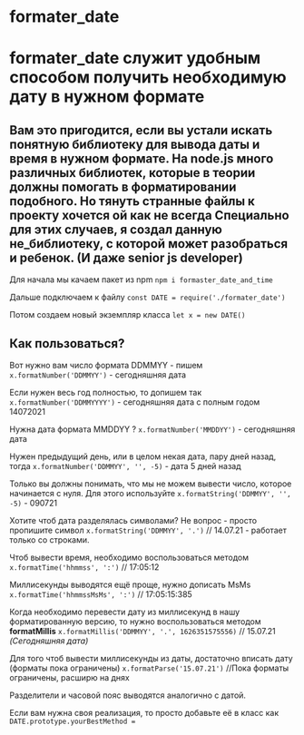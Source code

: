 # formater_date

formater_date служит удобным способом получить необходимую дату в нужном формате
=============
Вам это пригодится, если вы устали искать понятную библиотеку для вывода даты и время в нужном формате.
На node.js **много** различных библиотек, которые в теории должны помогать в форматировании подобного.
Но тянуть странные файлы к проекту хочется ой как не всегда
Специально для этих случаев, я создал данную не_библиотеку, с которой может разобраться и ребенок. (И даже senior js developer)
---

Для начала мы качаем пакет из npm 
`npm i formaster_date_and_time`

Дальше подключаем к файлу
`const DATE = require('./formater_date')`

Потом создаем новый экземпляр класса
`let x = new DATE()`

Как пользоваться? 
----

Вот нужно вам число формата DDMMYY - пишем
`x.formatNumber('DDMMYY')` - сегодняшняя дата

Если нужен весь год полностью, то допишем так
`x.formatNumber('DDMMYYYY')` - сегодняшняя дата с полным годом 14072021

Нужна дата формата MMDDYY ?
`x.formatNumber('MMDDYY')` - сегодняшняя дата

Нужен предыдущий день, или в целом некая дата, пару дней назад, тогда
`x.formatNumber('DDMMYY', '', -5)` - дата 5 дней назад

Только вы должны понимать, что мы не можем вывести число, которое начинается с нуля. 
Для этого используйте
`x.formatString('DDMMYY', '', -5)` - 090721

Хотите чтоб дата разделялась символами? Не вопрос - просто пропишите символ
`x.formatString('DDMMYY', '.')` // 14.07.21 - работает только со строками.

Чтоб вывести время, необходимо воспользоваться методом 
`x.formatTime('hhmmss', ':')` // 17:05:12

Миллисекунды выводятся ещё проще, нужно дописать MsMs 
`x.formatTime('hhmmssMsMs', ':')` // 17:05:15:385


Когда необходимо перевести дату из миллисекунд в нашу форматированную версию, то нужно 
воспользоваться методом **formatMillis**
`x.formatMillis('DDMMYY', '.', 1626351575556)` // 15.07.21 *(Сегодняшняя дата)*

Для того чтоб вывести миллисекунды из даты, достаточно вписать дату (форматы пока ограничены)
`x.formatParse('15.07.21')` //Пока форматы ограничены, расширю на днях


Разделители и часовой пояс выводятся аналогично с датой.

Если вам нужна своя реализация, то просто добавьте её в класс как `DATE.prototype.yourBestMethod =`
